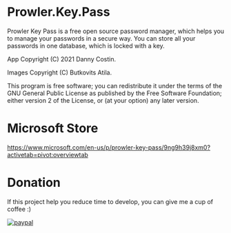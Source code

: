 # Prowler.Key.Pass
Prowler Key Pass is a free open source password manager, which helps you to manage your passwords in a secure way.
You can store all your passwords in one database, which is locked with a key.

App Copyright (C) 2021 Danny Costin.

Images Copyright (C) Butkovits Atila.

This program is free software; you can redistribute it under the terms of the GNU General Public License
as published by the Free Software Foundation; either version 2
of the License, or (at your option) any later version.

# Microsoft Store

https://www.microsoft.com/en-us/p/prowler-key-pass/9ng9h39j8xm0?activetab=pivot:overviewtab

# Donation
If this project help you reduce time to develop, you can give me a cup of coffee :)

[![paypal](https://www.paypalobjects.com/en_US/i/btn/btn_donateCC_LG.gif)](https://www.paypal.com/donate?hosted_button_id=79D39PJ2VKELW)

